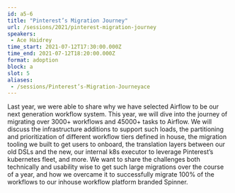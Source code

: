 ```yaml
---
id: a5-6
title: "Pinterest’s Migration Journey"
url: /sessions/2021/pinterest-migration-journey
speakers:
 - Ace Haidrey
time_start: 2021-07-12T17:30:00.000Z
time_end: 2021-07-12T18:20:00.000Z
format: adoption
block: a
slot: 5
aliases:
 - /sessions/Pinterest’s-Migration-Journeyace
---
```


Last year, we were able to share why we have selected Airflow to be our next generation workflow system. This year, we will dive into the journey of migrating over 3000+ workflows and 45000+ tasks to Airflow. We will discuss the infrastructure additions to support such loads, the partitioning and prioritization of different workflow tiers defined in house, the migration tooling we built to get users to onboard, the translation layers between our old DSLs and the new, our internal k8s executor to leverage Pinterest’s kubernetes fleet, and more. We want to share the challenges both technically and usability wise to get such large migrations over the course of a year, and how we overcame it to successfully migrate 100% of the workflows to our inhouse workflow platform branded Spinner.